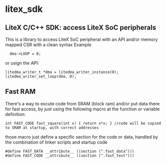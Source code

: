 # litex_sdk
## LiteX C/C++ SDK: access LiteX SoC peripherals

This is a library to access LiteX SoC peripheral with an API and/or memory mapped CSR with a clean syntax
Example
```
  dma->LOOP = 0;
```
or usign the API:
```
litedma_writer_t *dma = litedma_writer_instance(0);
litedma_writer_set_loop(dma, 0);
```

## Fast RAM

There's a way to excute code from SRAM (block ram) and/or put data there for fast access, by just using the following macro at the function or variable definition:
```
int FAST_CODE fast_square(int x) { return x*x; } //code will be copied to SRAM at startup, with correct addresses
```
those macro just define a specific section for the code or data, handled by the combination of linker scripts and startup code
```
#define FAST_DATA __attribute__ ((section (".fast_data")))
#define FAST_CODE __attribute__ ((section (".fast_text")))
```
